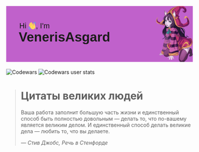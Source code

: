 



<center><img src="https://github.com/VenerisAsgard/VenerisAsgard/blob/main/header.png" alt="Фотокарточка"></center>

<img align="center" src="https://www.codewars.com/users/VenerisAsgard-main/badges/large" alt="Codewars"> <img align="center" src="https://github.r2v.ch/codewars?user=VenerisAsgard-main&top_languages=true&hide_clan=true&theme=gradient" alt="Codewars user stats">

> # Цитаты великих людей
> Ваша работа заполнит большую часть жизни и единственный способ быть
> полностью довольным — делать то, что по-вашему является великим делом.
> И единственный способ делать великие дела — любить то, что вы делаете.
>
> *— Стив Джобс, Речь в Стенфорде*
